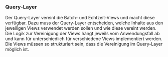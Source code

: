 ### Query-Layer
Der Query-Layer vereint die Batch- und Echtzeit-Views und macht diese verfügbar. Dazu muss der Query-Layer entscheiden, welche Inhalte aus den jeweiligen Views verwendet werden sollen und wie diese vereint werden. Die Logik zur Vereinigung der Views hängt jeweils vom Anwendungsfall ab und kann für unterschiedlich für verschiedene Views implementiert werden. Die Views müssen so strukturiert sein, dass die Vereinigung im Query-Layer möglich ist. 